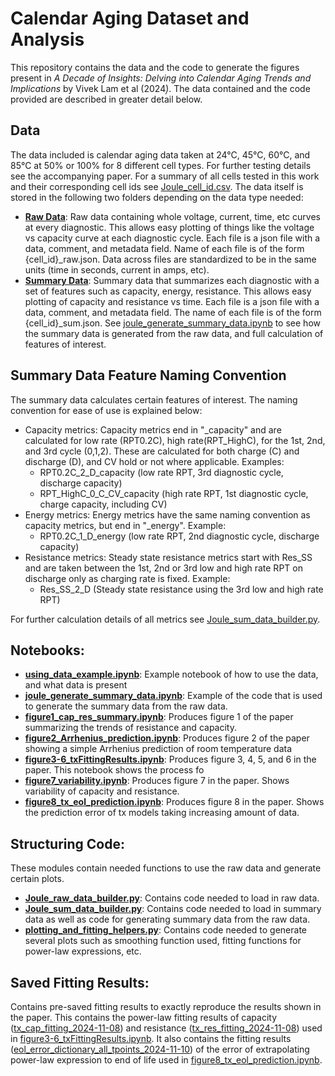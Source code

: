 # Calendar Aging Dataset and Analysis

This repository contains the data and the code to generate the figures present in *A Decade of Insights: Delving into Calendar Aging Trends and Implications* by Vivek Lam et al (2024)̦. The data contained and the code provided are described in greater detail below.

## Data
The data included is calendar aging data taken at 24°C, 45°C, 60°C, and 85°C at 50% or 100% for 8 different cell types. For further testing details see the accompanying paper. For a summary of all cells tested in this work and their corresponding cell ids see [Joule_cell_id.csv](Joule_cell_id.csv). The data itself is stored in the following two folders depending on the data type needed:

- **[Raw Data](joule_declass_raw)**: Raw data containing whole voltage, current, time, etc curves at every diagnostic. This allows easy plotting of things like the voltage vs capacity curve at each diagnostic cycle. Each file is a json file with a data, comment, and metadata field. Name of each file is of the form {cell_id}_raw.json. Data across files are standardized to be in the same units (time in seconds, current in amps, etc).
- **[Summary Data](joule_declass_sum)**: Summary data that summarizes each diagnostic with a set of features such as capacity, energy, resistance. This allows easy plotting of capacity and resistance vs time. Each file is a json file with a data, comment, and metadata field. The name of each file is of the form {cell_id}_sum.json. See [joule_generate_summary_data.ipynb](notebooks/using_data_example.ipynb) to see how the summary data is generated from the raw data, and full calculation of features of interest. 

## Summary Data Feature Naming Convention

The summary data calculates certain features of interest. The naming convention for ease of use is explained below:
- Capacity metrics: Capacity metrics end in "_capacity" and are calculated for low rate (RPT0.2C), high rate(RPT_HighC), for the 1st, 2nd, and 3rd cycle (0,1,2). These are calculated for both charge (C) and discharge (D), and CV hold or not where applicable. Examples:
    - RPT0.2C_2_D_capacity (low rate RPT, 3rd diagnostic cycle, discharge capacity)
    - RPT_HighC_0_C_CV_capacity (high rate RPT, 1st diagnostic cycle, charge capacity, including CV)
- Energy metrics: Energy metrics have the same naming convention as capacity metrics, but end in "_energy". Example:
    - RPT0.2C_1_D_energy (low rate RPT, 2nd diagnostic cycle, discharge capacity)
- Resistance metrics: Steady state resistance metrics start with Res_SS and are taken between the 1st, 2nd or 3rd low and high rate RPT on discharge only as charging rate is fixed. Example:
    - Res_SS_2_D (Steady state resistance using the 3rd low and high rate RPT)

For further calculation details of all metrics see [Joule_sum_data_builder.py](structuring_code/Joule_raw_data_builder.py).

## Notebooks: 
- **[using_data_example.ipynb](notebooks/using_data_example.ipynb)**: Example notebook of how to use the data, and what data is present
- **[joule_generate_summary_data.ipynb](notebooks/using_data_example.ipynb)**: Example of the code that is used to generate the summary data from the raw data.
- **[figure1_cap_res_summary.ipynb](notebooks/figure1_cap_res_summary.ipynb)**: Produces figure 1 of the paper summarizing the trends of resistance and capacity. 
- **[figure2_Arrhenius_prediction.ipynb](notebooks/figure2_Arrhenius_prediction.ipynb)**: Produces figure 2 of the paper showing a simple Arrhenius prediction of room temperature data
- **[figure3-6_txFittingResults.ipynb](notebooks/figure3-6_txFittingResults.ipynb)**: Produces figure 3, 4, 5, and 6 in the paper. This notebook shows the process fo 
- **[figure7_variability.ipynb](notebooks/figure7_variability.ipynb)**: Produces figure 7 in the paper. Shows variability of capacity and resistance.
- **[figure8_tx_eol_prediction.ipynb](notebooks/figure8_tx_eol_prediction.ipynb)**: Produces figure 8 in the paper. Shows the prediction error of tx models taking increasing amount of data.

## Structuring Code:
These modules contain needed functions to use the raw data and generate certain plots. 
- **[Joule_raw_data_builder.py](structuring_code/Joule_raw_data_builder.py)**: Contains code needed to load in raw data.
- **[Joule_sum_data_builder.py](structuring_code/Joule_raw_data_builder.py)**: Contains code needed to load in summary data as well as code for generating summary data from the raw data.
- **[plotting_and_fitting_helpers.py](structuring_code/plotting_and_fitting_helpers.py)**: Contains code needed to generate several plots such as smoothing function used, fitting functions for power-law expressions, etc. 

## Saved Fitting Results:
Contains pre-saved fitting results to exactly reproduce the results shown in the paper. This contains the power-law fitting results of capacity ([tx_cap_fitting_2024-11-08](saved_fitting_results/tx_cap_fitting_2024-11-08)) and resistance ([tx_res_fitting_2024-11-08](saved_fitting_results/tx_res_fitting_2024-11-08)) used in [figure3-6_txFittingResults.ipynb](notebooks/figure3-6_txFittingResults.ipynb). It also contains the fitting results ([eol_error_dictionary_all_tpoints_2024-11-10](saved_fitting_results/eol_error_dictionary_all_tpoints_2024-11-10)) of the error of extrapolating power-law expression to end of life used in [figure8_tx_eol_prediction.ipynb](notebooks/figure8_tx_eol_prediction.ipynb).




